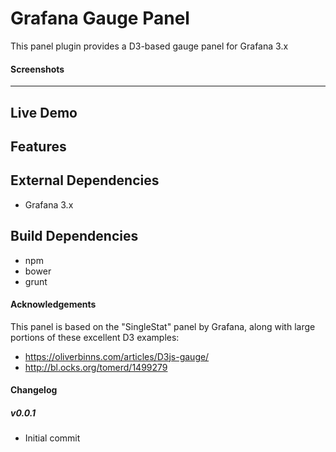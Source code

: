 # Grafana Gauge Panel

This panel plugin provides a D3-based gauge panel for Grafana 3.x


#### Screenshots
-------

## Live Demo


## Features

## External Dependencies

* Grafana 3.x

## Build Dependencies

* npm
* bower
* grunt

#### Acknowledgements

This panel is based on the "SingleStat" panel by Grafana, along with large portions of these excellent D3 examples:
* https://oliverbinns.com/articles/D3js-gauge/
* http://bl.ocks.org/tomerd/1499279

#### Changelog


##### v0.0.1
- Initial commit
